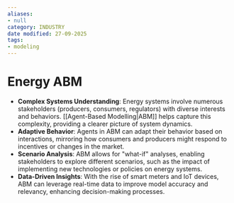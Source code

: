 ```yaml
---
aliases:
- null
category: INDUSTRY
date modified: 27-09-2025
tags:
- modeling
---
```

# Energy ABM

- **Complex Systems Understanding**: Energy systems involve numerous stakeholders (producers, consumers, regulators) with diverse interests and behaviors. [[Agent-Based Modelling|ABM]] helps capture this complexity, providing a clearer picture of system dynamics.
- **Adaptive Behavior**: Agents in ABM can adapt their behavior based on interactions, mirroring how consumers and producers might respond to incentives or changes in the market.
- **Scenario Analysis**: ABM allows for "what-if" analyses, enabling stakeholders to explore different scenarios, such as the impact of implementing new technologies or policies on energy systems.
- **Data-Driven Insights**: With the rise of smart meters and IoT devices, ABM can leverage real-time data to improve model accuracy and relevancy, enhancing decision-making processes.